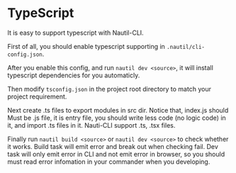 # TypeScript

It is easy to support typescript with Nautil-CLI.

First of all, you should enable typescript supporting in `.nautil/cli-config.json`.

After you enable this config, and run `nautil dev <source>`, it will install typescript dependencies for you automaticly.

Then modify `tsconfig.json` in the project root directory to match your project requirement.

Next create .ts files to export modules in src dir.
Notice that, index.js should Must be .js file, it is entry file, you should write less code (no logic code) in it, and import .ts files in it.
Nauti-CLI support .ts, .tsx files.

Finally run `nautil build <source>` or `nautil dev <source>` to check whether it works.
Build task will emit error and break out when checking fail.
Dev task will only emit error in CLI and not emit error in browser, so you should must read error infomation in your commander when you developing.
